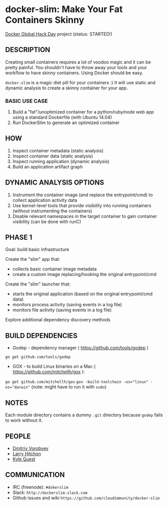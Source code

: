 # docker-slim: Make Your Fat Containers Skinny

[Docker Global Hack Day](https://www.docker.com/community/hackathon) project (status: STARTED!)

## DESCRIPTION


Creating small containers requires a lot of voodoo magic and it can be pretty painful. You shouldn't have to throw away your tools and your workflow to have skinny containers. Using Docker should be easy. 

`docker-slim` is a magic diet pill for your containers :) It will use static and dynamic analysis to create a skinny container for your app.


### BASIC USE CASE

1. Build a "fat"/unoptimized container for a python/ruby/node web app using a standard Dockerfile (with Ubuntu 14.04)
2. Run DockerSlim to generate an optimized container

## HOW

1. Inspect container metadata (static analysis)
2. Inspect container data (static analysis)
3. Inspect running application (dynamic analysis)
4. Build an application artifact graph

## DYNAMIC ANALYSIS OPTIONS

1. Instrument the container image (and replace the entrypoint/cmd) to collect application activity data
2. Use kernel-level tools that provide visibility into running containers (without instrumenting the containers)
3. Disable relevant namespaces in the target container to gain container visibility (can be done with runC)

## PHASE 1

Goal: build basic infrastructure

Create the "slim" app that:

*  collects basic container image metadata
*  create a custom image replacing/hooking the original entrypoint/cmd

Create the "slim" launcher that:

* starts the original application (based on the original entrypoint/cmd data)
* monitors process activity (saving events in a log file)
* monitors file activity (saving events in a log file)

Explore additional dependency discovery methods

## BUILD DEPENDENCIES

* Godep - dependency manager ( https://github.com/tools/godep )

`go get github.com/tools/godep`

* GOX - to build Linux binaries on a Mac ( https://github.com/mitchellh/gox ):

`go get github.com/mitchellh/gox`
`gox -build-toolchain -os="linux" -os="darwin"` (note:  might have to run it with `sudo`)

## NOTES

Each module directory contains a dummy `.git` directory because `godep` fails to work without it.

## PEOPLE

* [Dmitriy Vorobyev](https://github.com/pydima)
* [Larry Hitchon](https://github.com/lhitchon)
* [Kyle Quest](https://github.com/kcq)

## COMMUNICATION

* IRC (freenode): `#dokerslim`
* Slack: `http://dockerslim.slack.com`
* Github issues and wiki `https://github.com/cloudimmunity/docker-slim`








